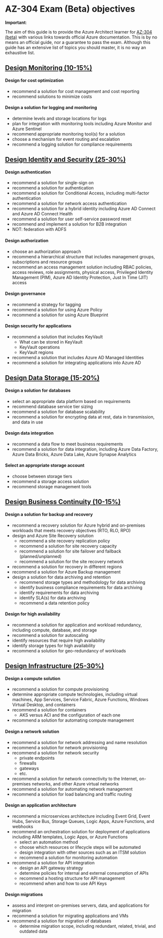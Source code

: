 # AZ-304 Exam (Beta) objectives

__Important__:

The aim of this guide is to provide the Azure Architect learner for [AZ-304 (beta)](https://docs.microsoft.com/en-us/learn/certifications/exams/az-304) with various links towards official Azure documentation. This is by no means an official guide, nor a guarantee to pass the exam. Although this guide has an extensive list of topics you should master, it is no way an exhaustive list. 

[Design Monitoring (10-15%)](monitoring.md)
-------------------------------------------

#### Design for cost optimization

- recommend a solution for cost management and cost reporting
- recommend solutions to minimize costs

#### Design a solution for logging and monitoring

- determine levels and storage locations for logs
- plan for integration with monitoring tools including Azure Monitor and Azure Sentinel
- recommend appropriate monitoring tool(s) for a solution
- choose a mechanism for event routing and escalation
- recommend a logging solution for compliance requirements

[Design Identity and Security (25-30%)](identity-and-security.md)
---------------------------------------------------------------

#### Design authentication

- recommend a solution for single-sign on
- recommend a solution for authentication
- recommend a solution for Conditional Access, including multi-factor authentication
- recommend a solution for network access authentication
- recommend a solution for a hybrid identity including Azure AD Connect and Azure AD Connect Health
- recommend a solution for user self-service password reset
- recommend and implement a solution for B2B integration
- NOT: federation with ADFS

#### Design authorization

- choose an authorization approach
- recommend a hierarchical structure that includes management groups, subscriptions and resource groups
- recommend an access management solution including RBAC policies, access reviews, role assignments, physical access, Privileged Identity Management (PIM), Azure AD Identity Protection, Just In Time (JIT) access

#### Design governance

- recommend a strategy for tagging
- recommend a solution for using Azure Policy
- recommend a solution for using Azure Blueprint

#### Design security for applications

- recommend a solution that includes KeyVault
  - What can be stored in KeyVault
  - KeyVault operations
  - KeyVault regions
- recommend a solution that includes Azure AD Managed Identities
- recommend a solution for integrating applications into Azure AD

[Design Data Storage (15-20%)](data-storage.md)
---------------------------------------------------

#### Design a solution for databases

- select an appropriate data platform based on requirements
- recommend database service tier sizing
- recommend a solution for database scalability
- recommend a solution for encrypting data at rest, data in transmission, and data in use

#### Design data integration

- recommend a data flow to meet business requirements
- recommend a solution for data integration, including Azure Data Factory, Azure Data Bricks, Azure Data Lake, Azure Synapse Analytics

#### Select an appropriate storage account

- choose between storage tiers
- recommend a storage access solution
- recommend storage management tools

[Design Business Continuity (10-15%)](business-continuity.md)
-------------------------------------------------------------

#### Design a solution for backup and recovery

- recommend a recovery solution for Azure hybrid and on-premises workloads that meets recovery objectives (RTO, RLO, RPO)
- design and Azure Site Recovery solution
  - recommend a site recovery replication policy
  - recommend a solution for site recovery capacity
  - recommend a solution for site failover and failback (planned/unplanned)
  - recommend a solution for the site recovery network
- recommend a solution for recovery in different regions
- recommend a solution for Azure Backup management
- design a solution for data archiving and retention
  - recommend storage types and methodology for data archiving
  - identify business compliance requirements for data archiving
  - identify requirements for data archiving
  - identify SLA(s) for data archiving
  - recommend a data retention policy

#### Design for high availability

- recommend a solution for application and workload redundancy, including compute, database, and storage
- recommend a solution for autoscaling
- identify resources that require high availability
- identify storage types for high availability
- recommend a solution for geo-redundancy of workloads

[Design Infrastructure (25-30%)](infrastructure.md)
---------------------------------------------------

#### Design a compute solution

- recommend a solution for compute provisioning
- determine appropriate compute technologies, including virtual machines, App Services, Service Fabric, Azure Functions, Windows Virtual Desktop, and containers
- recommend a solution for containers
  - AKS versus ACI and the configuration of each one
- recommend a solution for automating compute management

#### Design a network solution

- recommend a solution for network addressing and name resolution
- recommend a solution for network provisioning
- recommend a solution for network security
  - private endpoints
  - firewalls
  - gateways
  - etc.
- recommend a solution for network connectivity to the Internet, on-premises networks, and other Azure virtual networks
- recommend a solution for automating network management
- recommend a solution for load balancing and traffic routing

#### Design an application architecture

- recommend a microservices architecture including Event Grid, Event Hubs, Service Bus, Storage Queues, Logic Apps, Azure Functions, and webhooks
- recommend an orchestration solution for deployment of applications including ARM
  templates, Logic Apps, or Azure Functions
  - select an automation method
  - choose which resources or lifecycle steps will be automated
  - design integration with other sources such as an ITSM solution
  - recommend a solution for monitoring automation
- recommend a solution for API integration
  - design an API gateway strategy
  - determine policies for internal and external consumption of APIs
  - recommend a hosting structure for API management
  - recommend when and how to use API Keys

#### Design migrations

- assess and interpret on-premises servers, data, and applications for migration
- recommend a solution for migrating applications and VMs
- recommend a solution for migration of databases
  - determine migration scope, including redundant, related, trivial, and outdated data
